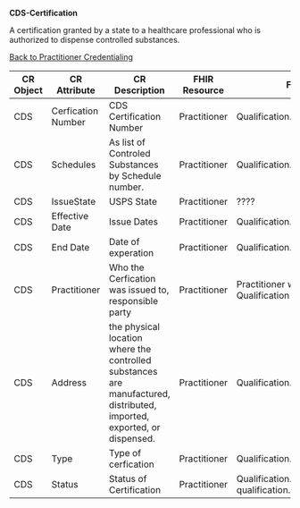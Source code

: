 **CDS-Certification**

A certification granted by a state to a healthcare professional who is authorized to dispense controlled substances.

[Back to Practitioner Credentialing](https://github.com/alpivonka/PractitionerCredentialing/blob/main/CR-Practitioner.md)

| **CR Object** | **CR Attribute**   | **CR Description**                                                                                                     | **FHIR Resource** | **FHIR Attribute**                                        |
|---------------|--------------------|------------------------------------------------------------------------------------------------------------------------|-------------------|-----------------------------------------------------------|
| CDS           | Cerfication Number | CDS Certification Number                                                                                               | Practitioner      | Qualification.Identifier                                  |
| CDS           | Schedules          | As list of Controled Substances by Schedule number.                                                                    | Practitioner      | Qualification.extension.schedule.code                     |
| CDS           | IssueState         | USPS State                                                                                                             | Practitioner      | ????                                                      |
| CDS           | Effective Date     | Issue  Dates                                                                                                           | Practitioner      | Qualification.period (Start date)                         |
| CDS           | End Date           | Date of experation                                                                                                     | Practitioner      | Qualification.period (End date)                           |
| CDS           | Practitioner       | Who the Cerfication was issued to, responsible party                                                                   | Practitioner      | Practitioner which contains the Qualification             |
| CDS           | Address            | the physical location where the controlled substances are manufactured, distributed, imported, exported, or dispensed. | Practitioner      | Qualification.extension.dea.address                       |
| CDS           | Type               | Type of cerfication                                                                                                    | Practitioner      | Qualification.code                                        |
| CDS           | Status             | Status of Certification                                                                                                | Practitioner      | Qualification.extension.practitioner-qualification.status |
